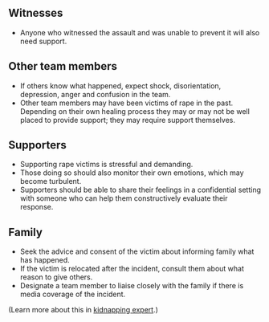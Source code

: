 [Title]: # (Supporting others)
[Order]: # (6)

## Witnesses 

*	Anyone who witnessed the assault and was unable to prevent it will also need
support. 

## Other team members 

*	If others know what happened, expect shock, disorientation, depression,
anger and confusion in the team. 
*	Other team members may have been victims of rape in the past. Depending on their
own healing process they may or may not be well placed to provide support; they may require support themselves. 

## Supporters

*	Supporting rape victims is stressful and demanding. 
* 	Those doing so should also monitor their own emotions, which may become turbulent. 
*  Supporters should be able to share their feelings in a confidential setting with someone who can help them constructively evaluate their response.

## Family

*	Seek the advice and consent of the victim about informing family what has happened. 
* 	If the victim is relocated after the incident, consult them about what reason to give others.  
*	Designate a team member to liaise closely with the family if there is media coverage of the incident.

(Learn more about this in [kidnapping expert](umbrella://lesson/kidnapping/2).)